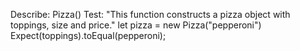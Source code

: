 Describe: Pizza()
Test: "This function constructs a pizza object with toppings, size and price."
let pizza = new Pizza("pepperoni")
Expect(toppings).toEqual(pepperoni);


